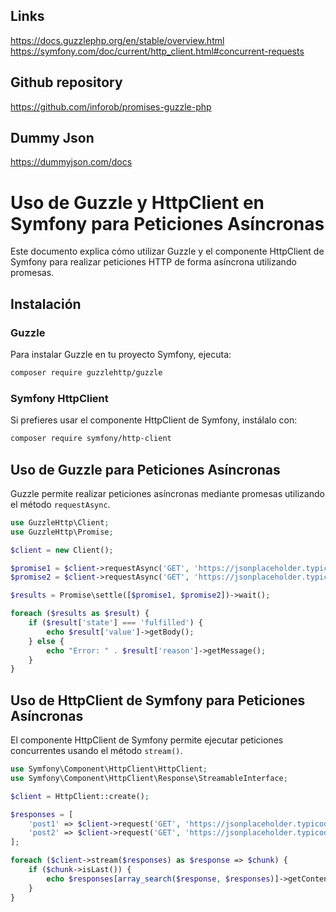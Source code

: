 ## Links
https://docs.guzzlephp.org/en/stable/overview.html
https://symfony.com/doc/current/http_client.html#concurrent-requests

## Github repository
https://github.com/inforob/promises-guzzle-php

## Dummy Json
https://dummyjson.com/docs

# Uso de Guzzle y HttpClient en Symfony para Peticiones Asíncronas

Este documento explica cómo utilizar Guzzle y el componente HttpClient de Symfony para realizar peticiones HTTP de forma asíncrona utilizando promesas.

## Instalación

### Guzzle
Para instalar Guzzle en tu proyecto Symfony, ejecuta:

```sh
composer require guzzlehttp/guzzle
```

### Symfony HttpClient
Si prefieres usar el componente HttpClient de Symfony, instálalo con:

```sh
composer require symfony/http-client
```

## Uso de Guzzle para Peticiones Asíncronas

Guzzle permite realizar peticiones asíncronas mediante promesas utilizando el método `requestAsync`.

```php
use GuzzleHttp\Client;
use GuzzleHttp\Promise;

$client = new Client();

$promise1 = $client->requestAsync('GET', 'https://jsonplaceholder.typicode.com/posts/1');
$promise2 = $client->requestAsync('GET', 'https://jsonplaceholder.typicode.com/posts/2');

$results = Promise\settle([$promise1, $promise2])->wait();

foreach ($results as $result) {
    if ($result['state'] === 'fulfilled') {
        echo $result['value']->getBody();
    } else {
        echo "Error: " . $result['reason']->getMessage();
    }
}
```

## Uso de HttpClient de Symfony para Peticiones Asíncronas

El componente HttpClient de Symfony permite ejecutar peticiones concurrentes usando el método `stream()`.

```php
use Symfony\Component\HttpClient\HttpClient;
use Symfony\Component\HttpClient\Response\StreamableInterface;

$client = HttpClient::create();

$responses = [
    'post1' => $client->request('GET', 'https://jsonplaceholder.typicode.com/posts/1'),
    'post2' => $client->request('GET', 'https://jsonplaceholder.typicode.com/posts/2'),
];

foreach ($client->stream($responses) as $response => $chunk) {
    if ($chunk->isLast()) {
        echo $responses[array_search($response, $responses)]->getContent();
    }
}
```
